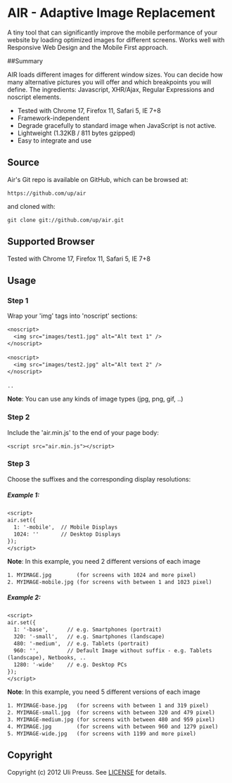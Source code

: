 AIR - Adaptive Image Replacement
====

A tiny tool that can significantly improve the mobile performance of your website by loading optimized images for different screens. 
Works well with Responsive Web Design and the Mobile First approach. 

##Summary

AIR loads different images for different window sizes. You can decide how many alternative pictures you will offer and which breakpoints you will define. The ingredients: Javascript, XHR/Ajax, Regular Expressions and noscript elements.

*	Tested with Chrome 17, Firefox 11, Safari 5, IE 7+8
*	Framework-independent
*	Degrade gracefully to standard image when JavaScript is not active.
*	Lightweight (1.32KB / 811 bytes gzipped)
*	Easy to integrate and use
	

## Source

Air's Git repo is available on GitHub, which can be browsed at:

    https://github.com/up/air

and cloned with:

    git clone git://github.com/up/air.git


## Supported Browser

Tested with Chrome 17, Firefox 11, Safari 5, IE 7+8


## Usage

### Step 1

Wrap your 'img' tags into 'noscript' sections:

	<noscript>
	  <img src="images/test1.jpg" alt="Alt text 1" />
	</noscript>
	
	<noscript>
	  <img src="images/test2.jpg" alt="Alt text 2" />
	</noscript> 
	
	..   
	
**Note**: You can use any kinds of image types (jpg, png, gif, ..)

### Step 2

Include the 'air.min.js' to the end of your page body:

	<script src="air.min.js"></script>
	

### Step 3

Choose the suffixes and the corresponding display resolutions:


##### Example 1:
	<script>  
	air.set({
	  1: '-mobile',  // Mobile Displays 
	  1024: ''       // Desktop Displays
	});
	</script>

**Note**: In this example, you need 2 different versions of each image

	1. MYIMAGE.jpg        (for screens with 1024 and more pixel)
	2. MYIMAGE-mobile.jpg (for screens with between 1 and 1023 pixel)


##### Example 2: 
	<script>  
	air.set({
	  1: '-base',      // e.g. Smartphones (portrait)  
	  320: '-small',   // e.g. Smartphones (landscape)  
	  480: '-medium',  // e.g. Tablets (portrait)
	  960: '',         // Default Image without suffix - e.g. Tablets (landscape), Netbooks, .. 
	  1280: '-wide'    // e.g. Desktop PCs
	});
	</script>
	
**Note**: In this example, you need 5 different versions of each image

	1. MYIMAGE-base.jpg   (for screens with between 1 and 319 pixel)
	2. MYIMAGE-small.jpg  (for screens with between 320 and 479 pixel)
	3. MYIMAGE-medium.jpg (for screens with between 480 and 959 pixel)
	4. MYIMAGE.jpg        (for screens with between 960 and 1279 pixel)		
	5. MYIMAGE-wide.jpg   (for screens with 1199 and more pixel)


## Copyright

Copyright (c) 2012 Uli Preuss. See [LICENSE](https://github.com/up/air/blob/master/LICENSE.md) for details.